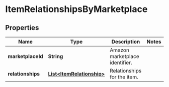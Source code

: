 # ItemRelationshipsByMarketplace

## Properties
Name | Type | Description | Notes
------------ | ------------- | ------------- | -------------
**marketplaceId** | **String** | Amazon marketplace identifier. | 
**relationships** | [**List&lt;ItemRelationship&gt;**](ItemRelationship.md) | Relationships for the item. | 
